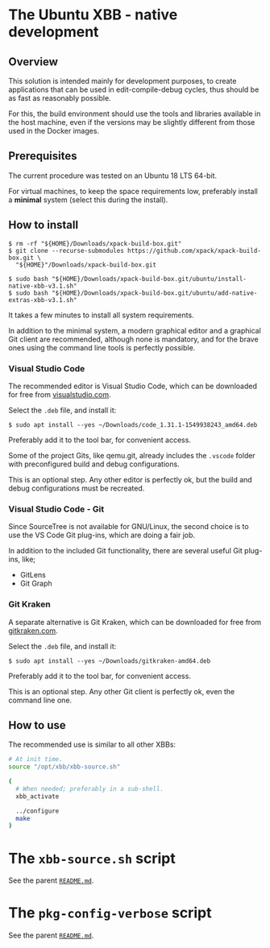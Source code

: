# The Ubuntu XBB - native development

## Overview

This solution is intended mainly for development purposes, to create
applications that can be used in edit-compile-debug cycles, thus should
be as fast as reasonably possible.

For this, the build environment should use the tools and libraries
available in the host machine, even if the versions may be slightly
different from those used in the Docker images.

## Prerequisites

The current procedure was tested on an Ubuntu 18 LTS 64-bit.

For virtual machines, to keep the space requirements low, preferably
install a **minimal** system (select this during the install).

## How to install

```console
$ rm -rf "${HOME}/Downloads/xpack-build-box.git"
$ git clone --recurse-submodules https://github.com/xpack/xpack-build-box.git \
  "${HOME}"/Downloads/xpack-build-box.git

$ sudo bash "${HOME}/Downloads/xpack-build-box.git/ubuntu/install-native-xbb-v3.1.sh"
$ sudo bash "${HOME}/Downloads/xpack-build-box.git/ubuntu/add-native-extras-xbb-v3.1.sh"
```

It takes a few minutes to install all system requirements.

In addition to the minimal system, a modern graphical editor and a graphical 
Git client are recommended, although none is mandatory, and for the
brave ones using the command line tools is perfectly possible.

### Visual Studio Code

The recommended editor is Visual Studio Code, which can be downloaded 
for free from
[visualstudio.com](https://code.visualstudio.com/download).

Select the `.deb` file, and install it:

```console
$ sudo apt install --yes ~/Downloads/code_1.31.1-1549938243_amd64.deb
```

Preferably add it to the tool bar, for convenient access.

Some of the project Gits, like qemu.git, already includes
the `.vscode` folder with preconfigured
build and debug configurations.

This is an optional step. Any other editor is perfectly ok, but the
build and debug configurations must be recreated.

### Visual Studio Code - Git

Since SourceTree is not available for GNU/Linux, the second choice is
to use the VS Code Git plug-ins, which are doing a fair job.

In addition to the included Git functionality, there are several useful Git
plug-ins, like;

- GitLens
- Git Graph

### Git Kraken

A separate alternative is
Git Kraken, which can be downloaded for free from 
[gitkraken.com](https://www.gitkraken.com/download).

Select the `.deb` file, and install it:

```console
$ sudo apt install --yes ~/Downloads/gitkraken-amd64.deb
```

Preferably add it to the tool bar, for convenient access.

This is an optional step. Any other Git client is perfectly ok,
even the command line one.

## How to use

The recommended use is similar to all other XBBs:

```bash
# At init time.
source "/opt/xbb/xbb-source.sh"

(
  # When needed; preferably in a sub-shell.
  xbb_activate

  ../configure
  make
)
```

# The `xbb-source.sh` script

See the parent [`README.md`](../README.md).

# The `pkg-config-verbose` script

See the parent [`README.md`](../README.md).


